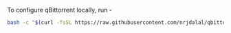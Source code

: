 To configure qBittorrent locally, run -

```sh
bash -c "$(curl -fsSL https://raw.githubusercontent.com/nrjdalal/qbittorrent/main/config/Jackett/qbittorrent-search.sh)"
```
